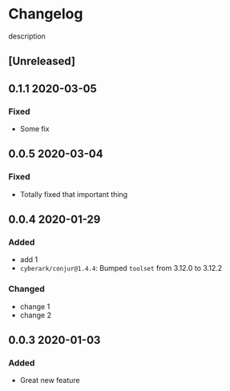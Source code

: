 # Changelog
description
## [Unreleased]

## 0.1.1 2020-03-05

### Fixed
- Some fix

## 0.0.5 2020-03-04

### Fixed
- Totally fixed that important thing

## 0.0.4 2020-01-29

### Added
- add 1
- `cyberark/conjur@1.4.4`: Bumped `toolset` from 3.12.0 to 3.12.2

### Changed
- change 1
- change 2

## 0.0.3 2020-01-03

### Added
- Great new feature

